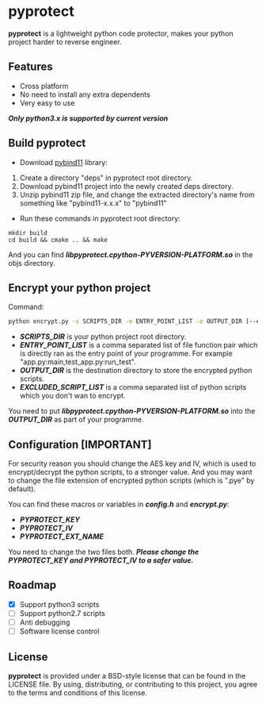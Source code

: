 # pyprotect

**pyprotect** is a lightweight python code protector, makes your python project harder to reverse engineer.

## Features

* Cross platform
* No need to install any extra dependents
* Very easy to use

***Only python3.x is supported by current version***

## Build pyprotect

* Download [pybind11](https://github.com/pybind/pybind11/releases) library:

1. Create a directory "deps" in pyprotect root directory.
2. Download pybind11 project into the newly created deps directory.
3. Unzip pybind11 zip file, and change the extracted directory's name from something like "pybind11-x.x.x" to "pybind11"

* Run these commands in pyprotect root directory:

```
mkdir build
cd build && cmake .. && make
```

And you can find ***libpyprotect.cpython-PYVERSION-PLATFORM.so*** in the objs directory.


## Encrypt your python project

Command:

```bash
python encrypt.py -s SCRIPTS_DIR -e ENTRY_POINT_LIST -o OUTPUT_DIR [--exclude EXCLUDED_SCRIPT_LIST]
```

* ***SCRIPTS_DIR*** is your python project root directory.  
* ***ENTRY_POINT_LIST*** is a comma separated list of file function pair which is directly ran as the entry point of your programme.
For example "app.py:main,test_app.py:run_test".  
* ***OUTPUT_DIR*** is the destination directory to store the encrypted python scripts.  
* ***EXCLUDED_SCRIPT_LIST*** is a comma separated list of python scripts which you don't wan to encrypt.

You need to put ***libpyprotect.cpython-PYVERSION-PLATFORM.so*** into the ***OUTPUT_DIR*** as part of your programme.

## Configuration [IMPORTANT]

For security reason you should change the AES key and IV, which is used to encrypt/decrypt the python scripts, to a stronger value.
And you may want to change the file extension of encrypted python scripts (which is ".pye" by default).

You can find these macros or variables in ***config.h*** and ***encrypt.py***:

* ***PYPROTECT_KEY***
* ***PYPROTECT_IV***
* ***PYPROTECT_EXT_NAME***

You need to change the two files both.
***Please change the PYPROTECT_KEY and PYPROTECT_IV to a safer value.***

## Roadmap

- [x] Support python3 scripts
- [ ] Support python2.7 scripts
- [ ] Anti debugging
- [ ] Software license control

## License

**pyprotect** is provided under a BSD-style license that can be found in the LICENSE file. By using, distributing, or contributing to this project, you agree to the terms and conditions of this license.